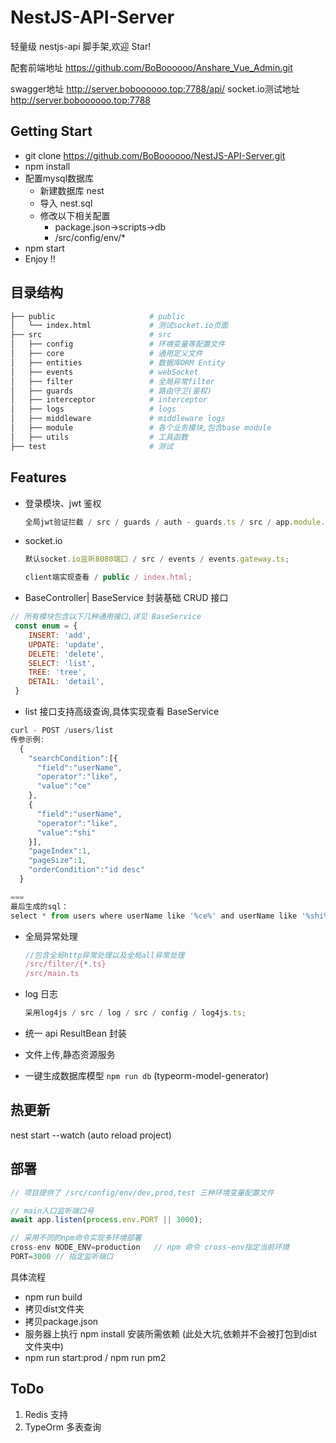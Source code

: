 # NestJS-API-Server

轻量级 nestjs-api 脚手架,欢迎 Star!

配套前端地址 https://github.com/BoBoooooo/Anshare_Vue_Admin.git

swagger地址 http://server.boboooooo.top:7788/api/
socket.io测试地址 http://server.boboooooo.top:7788

## Getting Start

* git clone https://github.com/BoBoooooo/NestJS-API-Server.git
* npm install
* 配置mysql数据库
  * 新建数据库 nest 
  * 导入 nest.sql
  * 修改以下相关配置
    * package.json->scripts->db
    * /src/config/env/*
* npm start
* Enjoy !!

## 目录结构

```bash
├── public                     # public
│   └── index.html             # 测试socket.io页面
├── src                        # src
│   ├── config                 # 环境变量等配置文件
│   ├── core                   # 通用定义文件
│   ├── entities               # 数据库ORM Entity
│   ├── events                 # webSocket
│   ├── filter                 # 全局异常filter
│   ├── guards                 # 路由守卫(鉴权)
│   ├── interceptor            # interceptor
│   ├── logs                   # logs
│   ├── middleware             # middleware logs
│   ├── module                 # 各个业务模块,包含base module
│   ├── utils                  # 工具函数
├── test                       # 测试
````

## Features

- 登录模块、jwt 鉴权

  ```javascript
  全局jwt验证拦截 / src / guards / auth - guards.ts / src / app.module.ts;
  ```

- socket.io

  ```javascript
  默认socket.io监听8080端口 / src / events / events.gateway.ts;

  client端实现查看 / public / index.html;
  ```

- BaseController| BaseService 封装基础 CRUD 接口

``` javascript
// 所有模块包含以下几种通用接口,详见 BaseService
 const enum = {
    INSERT: 'add',  
    UPDATE: 'update',
    DELETE: 'delete',
    SELECT: 'list',
    TREE: 'tree',
    DETAIL: 'detail',
 } 
```

- list 接口支持高级查询,具体实现查看 BaseService

```javascript
curl - POST /users/list
传参示例:
  {
    "searchCondition":[{
      "field":"userName",
      "operator":"like",
      "value":"ce"
    },
    {
      "field":"userName",
      "operator":"like",
      "value":"shi"
    }],
    "pageIndex":1,
    "pageSize":1,
    "orderCondition":"id desc"
  }

===
最后生成的sql：
select * from users where userName like '%ce%' and userName like '%shi%' order by id desc limit 1,1

```

- 全局异常处理
  ```javascript
  //包含全局http异常处理以及全局all异常处理
  /src/filter/{*.ts}
  /src/main.ts
  ```
- log 日志
  ```javascript
  采用log4js / src / log / src / config / log4js.ts;
  ```
- 统一 api ResultBean 封装

- 文件上传,静态资源服务

- 一键生成数据库模型 `npm run db`  (typeorm-model-generator)

## 热更新

nest start --watch (auto reload project)

## 部署

``` javascript
// 项目提供了 /src/config/env/dev,prod,test 三种环境变量配置文件

// main入口监听端口号
await app.listen(process.env.PORT || 3000);

// 采用不同的npm命令实现多环境部署
cross-env NODE_ENV=production   // npm 命令 cross-env指定当前环境
PORT=3000 // 指定监听端口
```

具体流程
* npm run build
* 拷贝dist文件夹
* 拷贝package.json
* 服务器上执行 npm install 安装所需依赖 (此处大坑,依赖并不会被打包到dist文件夹中)
* npm run start:prod  /  npm run pm2

## ToDo

1. Redis 支持
2. TypeOrm 多表查询
